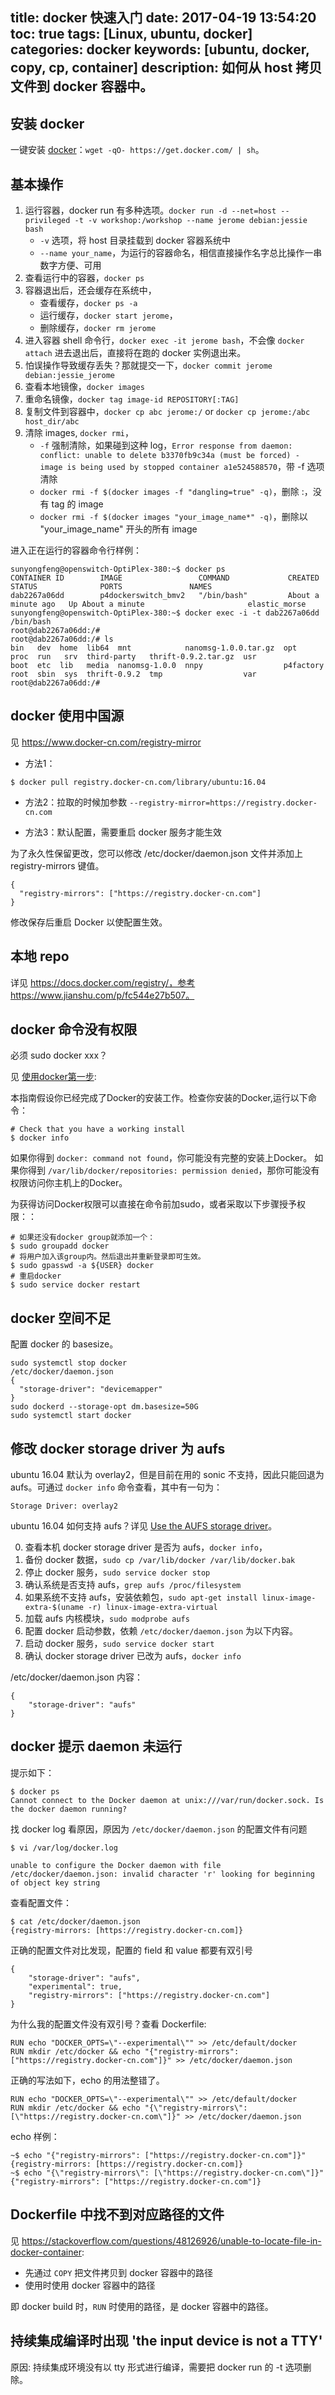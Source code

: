 title: docker 快速入门
date: 2017-04-19 13:54:20
toc: true
tags: [Linux, ubuntu, docker]
categories: docker
keywords: [ubuntu, docker, copy, cp, container]
description: 如何从 host 拷贝文件到 docker 容器中。
---

## 安装 docker

一键安装 [docker](https://docs.docker.com/engine/installation/)：`wget -qO- https://get.docker.com/ | sh`。

## 基本操作

1. 运行容器，docker run 有多种选项。`docker run -d --net=host --privileged -t -v workshop:/workshop --name jerome debian:jessie bash`
   + `-v` 选项，将 host 目录挂载到 docker 容器系统中
   + `--name your_name`，为运行的容器命名，相信直接操作名字总比操作一串数字方便、可用
2. 查看运行中的容器，`docker ps`
3. 容器退出后，还会缓存在系统中，
   + 查看缓存，`docker ps -a`
   + 运行缓存，`docker start jerome`，
   + 删除缓存，`docker rm jerome`
4. 进入容器 shell 命令行，`docker exec -it jerome bash`，不会像 `docker attach` 进去退出后，直接将在跑的 docker 实例退出来。
5. 怕误操作导致缓存丢失？那就提交一下，`docker commit jerome debian:jessie_jerome`
6. 查看本地镜像，`docker images`
7. 重命名镜像，`docker tag image-id REPOSITORY[:TAG]`
8. 复制文件到容器中，`docker cp abc jerome:/` or `docker cp jerome:/abc host_dir/abc`
9. 清除 images, `docker rmi`，
   + `-f` 强制清除，如果碰到这种 log，`Error response from daemon: conflict: unable to delete b3370fb9c34a (must be forced) - image is being used by stopped container a1e524588570`，带 -f 选项清除
   + `docker rmi -f $(docker images -f "dangling=true" -q)`，删除 <none>:<none>，没有 tag 的 image
   + `docker rmi -f $(docker images "your_image_name*" -q)`，删除以 "your_image_name" 开头的所有 image

进入正在运行的容器命令行样例：

```
sunyongfeng@openswitch-OptiPlex-380:~$ docker ps
CONTAINER ID        IMAGE                 COMMAND             CREATED              STATUS              PORTS               NAMES
dab2267a06dd        p4dockerswitch_bmv2   "/bin/bash"         About a minute ago   Up About a minute                       elastic_morse
sunyongfeng@openswitch-OptiPlex-380:~$ docker exec -i -t dab2267a06dd /bin/bash
root@dab2267a06dd:/# 
root@dab2267a06dd:/# ls
bin   dev  home  lib64  mnt            nanomsg-1.0.0.tar.gz  opt        proc  run   srv  third-party   thrift-0.9.2.tar.gz  usr
boot  etc  lib   media  nanomsg-1.0.0  nnpy                  p4factory  root  sbin  sys  thrift-0.9.2  tmp                  var
root@dab2267a06dd:/#
```

## docker 使用中国源
见 https://www.docker-cn.com/registry-mirror

* 方法1：

```
$ docker pull registry.docker-cn.com/library/ubuntu:16.04
```

* 方法2：拉取的时候加参数 `--registry-mirror=https://registry.docker-cn.com `

* 方法3：默认配置，需要重启 docker 服务才能生效

为了永久性保留更改，您可以修改 /etc/docker/daemon.json 文件并添加上 registry-mirrors 键值。

```
{
  "registry-mirrors": ["https://registry.docker-cn.com"]
}
```

修改保存后重启 Docker 以使配置生效。


## 本地 repo
详见 https://docs.docker.com/registry/，参考 https://www.jianshu.com/p/fc544e27b507。

## docker 命令没有权限
必须 sudo docker xxx？

见 [使用docker第一步](http://wiki.jikexueyuan.com/project/docker/articles/basics.html):

本指南假设你已经完成了Docker的安装工作。检查你安装的Docker,运行以下命令：

```
# Check that you have a working install
$ docker info
```

如果你得到 `docker: command not found`，你可能没有完整的安装上Docker。
如果你得到 `/var/lib/docker/repositories: permission denied`，那你可能没有权限访问你主机上的Docker。

为获得访问Docker权限可以直接在命令前加sudo，或者采取以下步骤授予权限：：

```
# 如果还没有docker group就添加一个：
$ sudo groupadd docker
# 将用户加入该group内。然后退出并重新登录即可生效。
$ sudo gpasswd -a ${USER} docker
# 重启docker
$ sudo service docker restart
```

## docker 空间不足
配置 docker 的 basesize。

```
sudo systemctl stop docker
/etc/docker/daemon.json
{
  "storage-driver": "devicemapper"
}
sudo dockerd --storage-opt dm.basesize=50G
sudo systemctl start docker
```

## 修改 docker storage driver 为 aufs

ubuntu 16.04 默认为 overlay2，但是目前在用的 sonic 不支持，因此只能回退为 aufs。可通过 `docker info` 命令查看，其中有一句为：

```
Storage Driver: overlay2
```

ubuntu 16.04 如何支持 aufs？详见 [Use the AUFS storage driver](https://docs.docker.com/engine/userguide/storagedriver/aufs-driver/)。


0. 查看本机 docker storage driver 是否为 aufs，`docker info`，
1. 备份 docker 数据，`sudo cp /var/lib/docker /var/lib/docker.bak`
2. 停止 docker 服务，`sudo service docker stop`
3. 确认系统是否支持 aufs，`grep aufs /proc/filesystem`
4. 如果系统不支持 aufs，安装依赖包，`sudo apt-get install linux-image-extra-$(uname -r) linux-image-extra-virtual`
5. 加载 aufs 内核模块，`sudo modprobe aufs`
6. 配置 docker 启动参数，依赖 `/etc/docker/daemon.json` 为以下内容。
6. 启动 docker 服务，`sudo service docker start`
7. 确认 docker storage driver 已改为 aufs，`docker info`

/etc/docker/daemon.json 内容：

```
{                                                                                                   
    "storage-driver": "aufs"                                                                        
} 
```

## docker 提示 daemon 未运行

提示如下：

```
$ docker ps
Cannot connect to the Docker daemon at unix:///var/run/docker.sock. Is the docker daemon running?
```

找 docker log 看原因，原因为 `/etc/docker/daemon.json` 的配置文件有问题

```
$ vi /var/log/docker.log

unable to configure the Docker daemon with file /etc/docker/daemon.json: invalid character 'r' looking for beginning of object key string
```

查看配置文件：

```
$ cat /etc/docker/daemon.json     
{registry-mirrors: [https://registry.docker-cn.com]}
```

正确的配置文件对比发现，配置的 field 和 value 都要有双引号

```
{
    "storage-driver": "aufs",
    "experimental": true,
    "registry-mirrors": ["https://registry.docker-cn.com"]
}
```

为什么我的配置文件没有双引号？查看 Dockerfile: 

```
RUN echo "DOCKER_OPTS=\"--experimental\"" >> /etc/default/docker
RUN mkdir /etc/docker && echo "{"registry-mirrors": ["https://registry.docker-cn.com"]}" >> /etc/docker/daemon.json
```

正确的写法如下，echo 的用法整错了。

```
RUN echo "DOCKER_OPTS=\"--experimental\"" >> /etc/default/docker
RUN mkdir /etc/docker && echo "{\"registry-mirrors\": [\"https://registry.docker-cn.com\"]}" >> /etc/docker/daemon.json
```

echo 样例：

```
~$ echo "{"registry-mirrors": ["https://registry.docker-cn.com"]}"    
{registry-mirrors: [https://registry.docker-cn.com]}
~$ echo "{\"registry-mirrors\": [\"https://registry.docker-cn.com\"]}"
{"registry-mirrors": ["https://registry.docker-cn.com"]}
```

## Dockerfile 中找不到对应路径的文件
见 https://stackoverflow.com/questions/48126926/unable-to-locate-file-in-docker-container:

* 先通过 `COPY` 把文件拷贝到 docker 容器中的路径
* 使用时使用 docker 容器中的路径

即 docker build 时，`RUN` 时使用的路径，是 docker 容器中的路径。

## 持续集成编译时出现 'the input device is not a TTY'

原因: 持续集成环境没有以 tty 形式进行编译，需要把 docker run 的 -t 选项删除。
